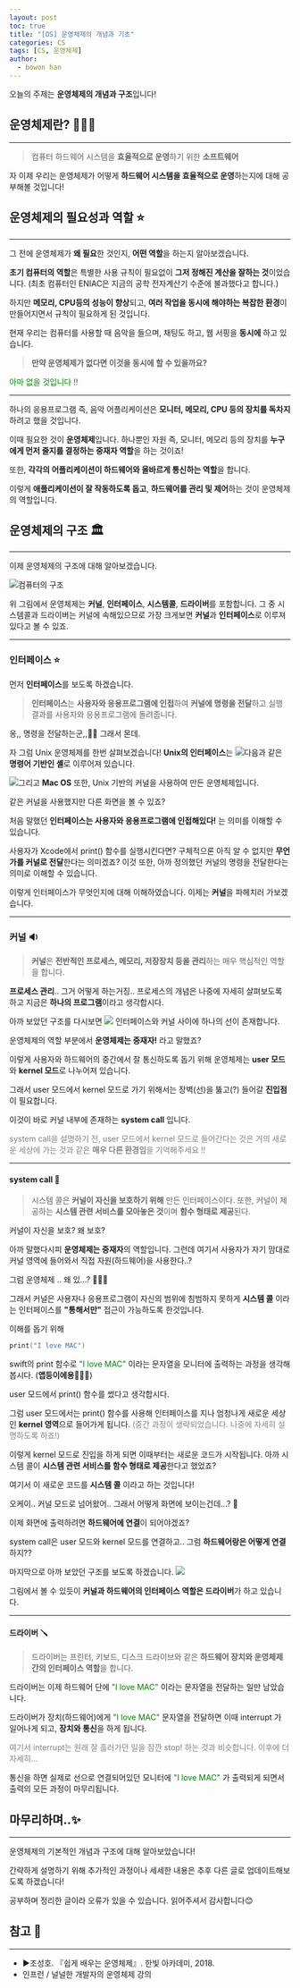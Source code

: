 ```yaml
---
layout: post
toc: true
title: "[OS] 운영체제의 개념과 기초"
categories: CS 
tags: [CS, 운영체제]
author:
  - bowon han
---
```


오늘의 주제는 **운영체제의 개념과 구조**입니다!

## 운영체제란? 🤷🏻‍♀️
***
>컴퓨터 하드웨어 시스템을 **효율적으로 운영**하기 위한 **소프트웨어**

자 이제 우리는 운영체제가 어떻게 **하드웨어 시스템을 효율적으로 운영**하는지에 대해 공부해볼 것입니다!
<br>

## 운영체제의 필요성과 역할 ⭐️
***
그 전에 운영체제가 **왜 필요**한 것인지, **어떤 역할**을 하는지 알아보겠습니다.

**초기 컴퓨터의 역할**은 특별한 사용 규칙이 필요없이 **그저 정해진 계산을 잘하는 것**이었습니다. 
(최초 컴퓨터인 ENIAC은 지금의 공학 전자계산기 수준에 불과했다고 합니다.)

하지만 **메모리, CPU등의 성능이 향상**되고, **여러 작업을 동시에 해야하는 복잡한 환경**이 만들어지면서 규칙이 필요하게 된 것입니다. 

현재 우리는 컴퓨터를 사용할 때 음악을 들으며, 채팅도 하고, 웹 서핑을 **동시에** 하고 있습니다. 
>**만약 운영체제가 없다면 이것을 동시에 할 수 있을까요?**

<span style="color: green">아마 없을 것입니다  ‼️</span>

***

하나의 응용프로그램 즉, 음악 어플리케이션은 **모니터, 메모리, CPU 등의 장치를 독차지** 하려고 했을 것입니다. 

이때 필요한 것이 **운영체제**입니다. 
하나뿐인 자원 즉, 모니터, 메모리 등의 장치를 **누구에게 먼저 줄지를 결정하는 중재자 역할**을 하는 것이죠! 

또한, **각각의 어플리케이션이 하드웨어와 올바르게 통신하는 역할**을 합니다.

이렇게 **애플리케이션이 잘 작동하도록 돕고**, **하드웨어를 관리 및 제어**하는 것이 운영체제의 역할입니다. 
<br>

## 운영체제의 구조 🏛️
***
이제 운영체제의 구조에 대해 알아보겠습니다. 

![컴퓨터의 구조](/images/os-basic-1.png)

위 그림에서 운영체제는 **커널**, **인터페이스**, **시스템콜**, **드라이버**를 포함합니다. 
그 중 시스템콜과 드라이버는 커널에 속해있으므로 가장 크게보면 **커널**과 **인터페이스**로 이루져있다고 볼 수 있죠.

***
### 인터페이스 ⭐️
먼저 **인터페이스**를 보도록 하겠습니다.

>**인터페이스**는 **사용자와 응용프로그램에 인접**하여 **커널에 명령을 전달**하고 실행 결과를 사용자와 응용프로그램에 돌려줍니다. 

옹,, 명령을 전달하는군,,😵‍💫
그래서 몬데.

자 그럼 Unix 운영체제를 한번 살펴보겠습니다! 
**Unix의 인터페이스**는 
![](/images/os-basic-2.png)다음과 같은 **명령어 기반인 셸**로 이루어져 있습니다. 

![](/images/os-basic-3.png)그리고 **Mac OS** 또한, Unix 기반의 커널을 사용하여 만든 운영체제입니다. 

같은 커널을 사용했지만 다른 화면을 볼 수 있죠? 

처음 말했던 **인터페이스는 사용자와 응용프로그램에 인접해있다!** 는 의미를 이해할 수 있습니다. 

사용자가 Xcode에서 print() 함수를 실행시킨다면?
구체적으론 아직 알 수 없지만 **무언가를 커널로 전달**한다는 의미겠죠?
이것 또한, 아까 정의했던 커널의 명령을 전달한다는 의미로 이해할 수 있습니다. 

이렇게 인터페이스가 무엇인지에 대해 이해하였습니다. 
이제는 **커널**을 파헤치러 가보겠습니다. 
***

### 커널 🔉
>**커널**은 **전반적인 프로세스, 메모리, 저장장치 등을 관리**하는 매우 핵심적인 역할을 합니다. 

**프로세스 관리**.. 그거 어떻게 하는거징.. 
프로세스의 개념은 나중에 자세히 살펴보도록 하고 지금은 **하나의 프로그램**이라고 생각합시다. 

아까 보았던 구조를 다시보면
![](/images/os-basic-4.png)
인터페이스와 커널 사이에 하나의 선이 존재합니다. 

운영체제의 역할 부분에서 **운영체제는 중재자!** 라고 말했죠?

이렇게 사용자와 하드웨어의 중간에서 잘 통신하도록 돕기 위해 운영체제는 **user 모드**와 **kernel 모드**로 나누어져 있습니다. 

그래서 user 모드에서 kernel 모드로 가기 위해서는 장벽(선)을 뚫고(?) 들어갈 **진입점**이 필요합니다. 

이것이 바로 커널 내부에 존재하는 **system call** 입니다.

<span style="color: gray">system call을 설명하기 전, user 모드에서 kernel 모드로 들어간다는 것은 거의 새로운 세상에 가는 것과 같은 **매우 다른 환경임**을 기억해주세요 ‼️</span>
***

#### system call 📱

>시스템 콜은 **커널이 자신을 보호하기 위해** 만든 인터페이스이다. 또한, 커널이 제공하는 **시스템 관련 서비스를 모아놓은 것**이며 **함수 형태로 제공**된다. 


커널이 자신을 보호? 왜 보호?

아까 말했다시피 **운영체제는 중재자**의 역할입니다. 
그런데 여기서 사용자가 자기 맘대로 커널 영역에 들어와서 직접 자원(하드웨어)을 사용한다..? 

그럼 운영체제 .. 왜 있...? 🤷🏻‍♀️

그래서 커널은 사용자나 응용프로그램이 자신의 범위에 침범하지 못하게 **시스템 콜** 이라는 인터페이스를 **"통해서만"** 접근이 가능하도록 한것입니다. 
<br>

이해를 돕기 위해
``` swift
print("I love MAC")
```

swift의 print 함수로 <span style="color: green">"I love MAC"</span> 이라는 문자열을 모니터에 출력하는 과정을 생각해봅시다. (**앱등이에용**🙋🏻‍♀️) 


user 모드에서 print() 함수를 썼다고 생각합시다. 

그럼 user 모드에서는 print() 함수를 사용해 인터페이스를 지나 엄청나게 새로운 세상인 **kernel 영역**으로 들어가게 됩니다. 
<span style="color: gray">(중간 과정이 생략되었습니다. 나중에 자세히 설명하도록 하죠!)</span>

이렇게 kernel 모드로 진입을 하게 되면 이때부터는 새로운 코드가 시작됩니다.
아까 시스템 콜이 **시스템 관련 서비스를 함수 형태로 제공**한다고 했었죠?

여기서 이 새로운 코드를 **시스템 콜** 이라고 하는 것입니다!
<br>

오케이.. 커널 모드로 넘어왔어.. 그래서 어떻게 화면에 보이는건데...? 🫣

이제 화면에 출력하려면 **하드웨어에 연결**이 되어야겠죠?

system call은 user 모드와 kernel 모드를 연결하고.. 
그럼 **하드웨어랑은 어떻게 연결**하지??

마지막으로 아까 보았던 구조를 보도록 하겠습니다.
![](/images/os-basic-5.png)


그림에서 볼 수 있듯이 **커널과 하드웨어의 인터페이스 역할은 드라이버**가 하고 있습니다.
***
#### 드라이버 🪛
>드라이버는 프린터, 키보드, 디스크 드라이브와 같은 **하드웨어 장치와 운영체제 간의 인터페이스 역할**을 합니다.

드라이버는 이제 하드웨어 단에 <span style="color: green">"I love MAC"</span> 이라는 문자열을 전달하는 일만 남았습니다. 

드라이버가 장치(하드웨어)에게 <span style="color: green">"I love MAC"</span> 문자열을 전달하면 이때 interrupt 가 일어나게 되고, **장치와 통신**을 하게 됩니다. 

<span style="color: gray">여기서 interrupt는 원래 잘 흘러가던 일을 잠깐 stop! 하는 것과 비슷합니다. 이후에 더 자세히...</span>
<br>
  
통신을 하면 실제로 선으로 연결되어있던 모니터에 <span style="color: green">"I love MAC"</span> 가 출력되게 되면서 출력의 모든 과정이 마무리됩니다. 
  
## 마무리하며..✨
***
운영체제의 기본적인 개념과 구조에 대해 알아보았습니다!

간략하게 설명하기 위해 추가적인 과정이나 세세한 내용은 추후 다른 글로 업데이트해보도록 하겠습니다! 

공부하며 정리한 글이라 오류가 있을 수 있습니다.
읽어주셔서 감사합니다😊


## 참고 📜
***
- ▶조성호. 『쉽게 배우는 운영체제』. 한빛 아카데미, 2018.
- 인프런 / 널널한 개발자의 운영체제 강의


